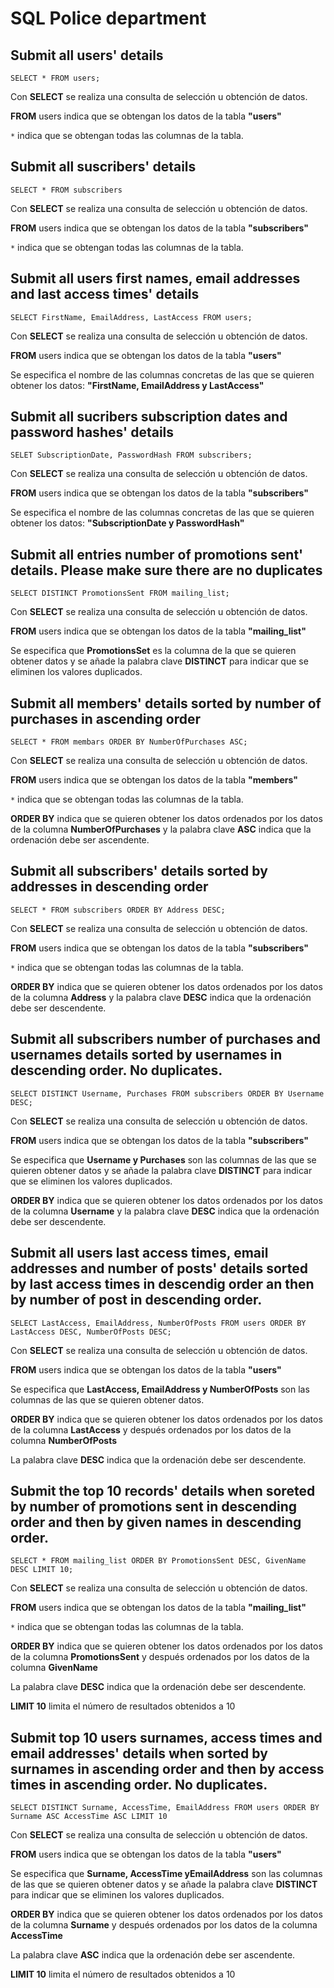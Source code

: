 #  SQL Police department

## Submit all users' details


`SELECT * FROM users;`

Con **SELECT** se realiza una consulta de selección u obtención de datos.

**FROM** users indica que se obtengan los datos de la tabla **"users"**

`*` indica que se obtengan todas las columnas de la tabla.

## Submit all suscribers' details

`SELECT * FROM subscribers`

Con **SELECT** se realiza una consulta de selección u obtención de datos.

**FROM** users indica que se obtengan los datos de la tabla **"subscribers"**

`*` indica que se obtengan todas las columnas de la tabla.

## Submit all users first names, email addresses and last access times' details

`SELECT FirstName, EmailAddress, LastAccess FROM users;`

Con **SELECT** se realiza una consulta de selección u obtención de datos.

**FROM** users indica que se obtengan los datos de la tabla **"users"**

Se especifica el nombre de las columnas concretas de las que se quieren obtener los datos:  **"FirstName, EmailAddress y LastAccess"**


## Submit all sucribers subscription dates and password hashes' details

`SELET SubscriptionDate, PasswordHash FROM subscribers;`


Con **SELECT** se realiza una consulta de selección u obtención de datos.

**FROM** users indica que se obtengan los datos de la tabla **"subscribers"**

Se especifica el nombre de las columnas concretas de las que se quieren obtener los datos:  **"SubscriptionDate y PasswordHash"**


## Submit all entries number of promotions sent' details. Please make sure there are no duplicates

`SELECT DISTINCT PromotionsSent FROM mailing_list;`

Con **SELECT** se realiza una consulta de selección u obtención de datos.

**FROM** users indica que se obtengan los datos de la tabla **"mailing_list"**

Se especifica que **PromotionsSet** es la columna de la que se quieren obtener datos y se añade la palabra clave **DISTINCT** para indicar que se eliminen los valores duplicados.


## Submit all members' details sorted by number of purchases in ascending order

`SELECT * FROM membars ORDER BY NumberOfPurchases ASC;`

Con **SELECT** se realiza una consulta de selección u obtención de datos.

**FROM** users indica que se obtengan los datos de la tabla **"members"**

`*` indica que se obtengan todas las columnas de la tabla.

**ORDER BY** indica que se quieren obtener los datos ordenados por los datos de la columna **NumberOfPurchases** y la palabra clave **ASC** indica que la ordenación debe ser ascendente.


## Submit all subscribers' details sorted by addresses in descending order

`SELECT * FROM subscribers ORDER BY Address DESC;`

Con **SELECT** se realiza una consulta de selección u obtención de datos.

**FROM** users indica que se obtengan los datos de la tabla **"subscribers"**

`*` indica que se obtengan todas las columnas de la tabla.

**ORDER BY** indica que se quieren obtener los datos ordenados por los datos de la columna **Address** y la palabra clave **DESC** indica que la ordenación debe ser descendente.


## Submit all subscribers number of purchases and usernames details sorted by usernames in descending order. No duplicates.

`SELECT DISTINCT Username, Purchases FROM subscribers ORDER BY Username DESC;`

Con **SELECT** se realiza una consulta de selección u obtención de datos.

**FROM** users indica que se obtengan los datos de la tabla **"subscribers"**

Se especifica que **Username y Purchases** son las columnas de las que se quieren obtener datos y se añade la palabra clave **DISTINCT** para indicar que se eliminen los valores duplicados.

**ORDER BY** indica que se quieren obtener los datos ordenados por los datos de la columna **Username** y la palabra clave **DESC** indica que la ordenación debe ser descendente.


## Submit all users last access times, email addresses and number of posts' details sorted by last access times in descendig order an then by number of post in descending order.

`SELECT LastAccess, EmailAddress, NumberOfPosts FROM users ORDER BY LastAccess DESC, NumberOfPosts DESC;`

Con **SELECT** se realiza una consulta de selección u obtención de datos.

**FROM** users indica que se obtengan los datos de la tabla **"users"**

Se especifica que **LastAccess, EmailAddress y NumberOfPosts** son las columnas de las que se quieren obtener datos.

**ORDER BY** indica que se quieren obtener los datos ordenados por los datos de la columna **LastAccess** y después ordenados por los datos de la columna **NumberOfPosts** 

La palabra clave **DESC** indica que la ordenación debe ser descendente.


## Submit the top 10 records' details when soreted by number of promotions sent in descending order and then by given names in descending order.

`SELECT * FROM mailing_list ORDER BY PromotionsSent DESC, GivenName DESC LIMIT 10;`

Con **SELECT** se realiza una consulta de selección u obtención de datos.

**FROM** users indica que se obtengan los datos de la tabla **"mailing_list"**

`*` indica que se obtengan todas las columnas de la tabla.

**ORDER BY** indica que se quieren obtener los datos ordenados por los datos de la columna **PromotionsSent** y después ordenados por los datos de la columna **GivenName** 

La palabra clave **DESC** indica que la ordenación debe ser descendente.

**LIMIT 10** limita el número de resultados obtenidos a 10

## Submit top 10 users surnames, access times and email addresses' details when sorted by surnames in ascending order and then by access times in ascending order. No duplicates.

`SELECT DISTINCT Surname, AccessTime, EmailAddress FROM users ORDER BY Surname ASC AccessTime ASC LIMIT 10`

Con **SELECT** se realiza una consulta de selección u obtención de datos.

**FROM** users indica que se obtengan los datos de la tabla **"users"**

Se especifica que **Surname, AccessTime yEmailAddress** son las columnas de las que se quieren obtener datos y se añade la palabra clave **DISTINCT** para indicar que se eliminen los valores duplicados.

**ORDER BY** indica que se quieren obtener los datos ordenados por los datos de la columna **Surname** y después ordenados por los datos de la columna **AccessTime** 

La palabra clave **ASC** indica que la ordenación debe ser ascendente.

**LIMIT 10** limita el número de resultados obtenidos a 10
